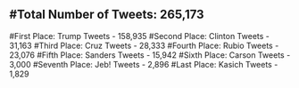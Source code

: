 #Total Number of Tweets: 265,173 
---
#First Place: Trump Tweets - 158,935
#Second Place: Clinton Tweets - 31,163
#Third Place: Cruz Tweets - 28,333
#Fourth Place: Rubio Tweets - 23,076
#Fifth Place: Sanders Tweets - 15,942
#Sixth Place: Carson Tweets - 3,000
#Seventh Place: Jeb! Tweets - 2,896
#Last Place: Kasich Tweets - 1,829
